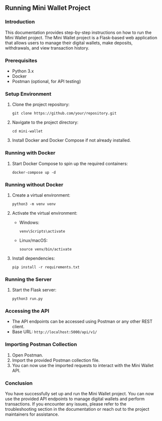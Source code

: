 ## Running Mini Wallet Project

### Introduction
This documentation provides step-by-step instructions on how to run the Mini Wallet project. The Mini Wallet project is a Flask-based web application that allows users to manage their digital wallets, make deposits, withdrawals, and view transaction history.

### Prerequisites
- Python 3.x
- Docker
- Postman (optional, for API testing)

### Setup Environment
1. Clone the project repository:
   ```
   git clone https://github.com/your/repository.git
   ```

2. Navigate to the project directory:
   ```
   cd mini-wallet
   ```

3. Install Docker and Docker Compose if not already installed.

### Running with Docker
1. Start Docker Compose to spin up the required containers:
   ```
   docker-compose up -d
   ```

### Running without Docker
1. Create a virtual environment:
   ```
   python3 -m venv venv
   ```

2. Activate the virtual environment:
   - Windows:
     ```
     venv\Scripts\activate
     ```
   - Linux/macOS:
     ```
     source venv/bin/activate
     ```

3. Install dependencies:
   ```
   pip install -r requirements.txt
   ```

### Running the Server
1. Start the Flask server:
   ```
   python3 run.py
   ```

### Accessing the API
- The API endpoints can be accessed using Postman or any other REST client.
- Base URL: `http://localhost:5000/api/v1/`

### Importing Postman Collection
1. Open Postman.
2. Import the provided Postman collection file.
3. You can now use the imported requests to interact with the Mini Wallet API.

### Conclusion
You have successfully set up and run the Mini Wallet project. You can now use the provided API endpoints to manage digital wallets and perform transactions. If you encounter any issues, please refer to the troubleshooting section in the documentation or reach out to the project maintainers for assistance.
